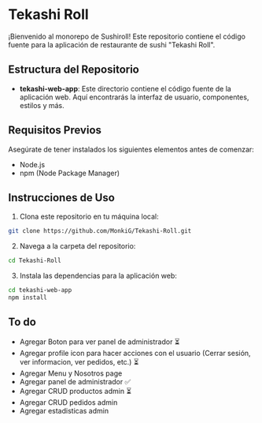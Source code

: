 # Tekashi Roll

¡Bienvenido al monorepo de Sushiroll! Este repositorio contiene el código fuente para la aplicación de restaurante de sushi "Tekashi Roll".

## Estructura del Repositorio

- **tekashi-web-app**: Este directorio contiene el código fuente de la aplicación web. Aquí encontrarás la interfaz de usuario, componentes, estilos y más.

## Requisitos Previos

Asegúrate de tener instalados los siguientes elementos antes de comenzar:

- Node.js
- npm (Node Package Manager)

## Instrucciones de Uso

1. Clona este repositorio en tu máquina local:

```sh
git clone https://github.com/MonkiG/Tekashi-Roll.git
```
2. Navega a la carpeta del repositorio:

```sh
cd Tekashi-Roll
```
3. Instala las dependencias para la aplicación web:
```sh
cd tekashi-web-app
npm install

```

## To do
- Agregar Boton para ver panel de administrador ⏳
- Agregar profile icon para hacer acciones con el usuario (Cerrar sesión, ver informacion, ver pedidos, etc.) ⏳
- Agregar Menu y Nosotros page
- Agregar panel de administrador ✅
- Agregar CRUD productos admin ⏳
- Agregar CRUD pedidos admin
- Agregar estadisticas admin